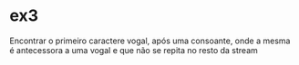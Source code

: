 # ex3
Encontrar o primeiro caractere vogal, após uma consoante, onde a mesma é antecessora a uma vogal e que não se repita no resto da stream
